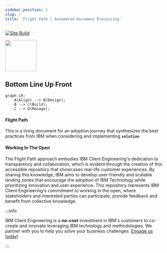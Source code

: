 ```yaml
---
sidebar_position: 1
slug: /
title: 'Flight Path | Automated Document Processing'
---
```

[![Site Build](https://github.com/ibm-client-engineering/solution-filenet-aws/actions/workflows/deploy.yml/badge.svg)](https://github.com/ibm-client-engineering/solution-filenet-aws/actions/workflows/deploy.yml)

<img src="https://user-images.githubusercontent.com/95059/166857681-99c92cdc-fa62-4141-b903-969bd6ec1a41.png" width="100" height="100" />

## Bottom Line Up Front

```mermaid
graph LR;
    A(Align) --> B(Design);
    B --> C(Build);
    C --> D(Manage);
```

#### Flight Path
This is a living document for an adoption journey that synthesizes the best practices from IBM when considering and implementing **`solution`**

#### Working In The Open

The Flight Path approach embodies IBM Client Engineering's dedication to transparency and collaboration, which is evident through the creation of this accessible repository that showcases real-life customer experiences. By sharing this knowledge, IBM aims to develop user-friendly and scalable landing zones that encourage the adoption of IBM Technology while prioritizing innovation and user experience. This repository represents IBM Client Engineering's commitment to working in the open, where stakeholders and interested parties can participate, provide feedback and benefit from collective knowledge.

:::info

IBM Client Engineering is a **no-cost** investment in IBM's customers to co-create and innovate leveraging IBM technology and methodologies. We partner with you to help you solve your business challenges. [Engage us today!](https://www.ibm.com/client-engineering)

:::
